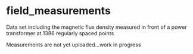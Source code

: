 # field_measurements
Data set including the magnetic flux density measured in front of a power transformer at 1386 regularly spaced points

Measurements are not yet uploaded...work in progress

